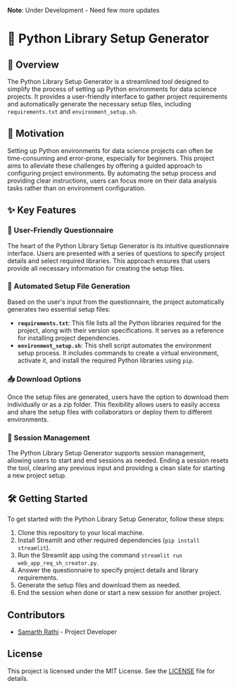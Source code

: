 **Note**: Under Development - Need few more updates

# 🐍 Python Library Setup Generator

## 🚀 Overview

The Python Library Setup Generator is a streamlined tool designed to simplify the process of setting up Python environments for data science projects. It provides a user-friendly interface to gather project requirements and automatically generate the necessary setup files, including `requirements.txt` and `environment_setup.sh`.

## 🎯 Motivation

Setting up Python environments for data science projects can often be time-consuming and error-prone, especially for beginners. This project aims to alleviate these challenges by offering a guided approach to configuring project environments. By automating the setup process and providing clear instructions, users can focus more on their data analysis tasks rather than on environment configuration.

## ✨ Key Features

### 📝 User-Friendly Questionnaire

The heart of the Python Library Setup Generator is its intuitive questionnaire interface. Users are presented with a series of questions to specify project details and select required libraries. This approach ensures that users provide all necessary information for creating the setup files.

### 🤖 Automated Setup File Generation

Based on the user's input from the questionnaire, the project automatically generates two essential setup files:

- **`requirements.txt`**: This file lists all the Python libraries required for the project, along with their version specifications. It serves as a reference for installing project dependencies.
- **`environment_setup.sh`**: This shell script automates the environment setup process. It includes commands to create a virtual environment, activate it, and install the required Python libraries using `pip`.

### 📥 Download Options

Once the setup files are generated, users have the option to download them individually or as a zip folder. This flexibility allows users to easily access and share the setup files with collaborators or deploy them to different environments.

### 🔄 Session Management

The Python Library Setup Generator supports session management, allowing users to start and end sessions as needed. Ending a session resets the tool, clearing any previous input and providing a clean slate for starting a new project setup.

## 🛠️ Getting Started

To get started with the Python Library Setup Generator, follow these steps:

1. Clone this repository to your local machine.
2. Install Streamlit and other required dependencies (`pip install streamlit`).
3. Run the Streamlit app using the command `streamlit run web_app_req_sh_creator.py`.
4. Answer the questionnaire to specify project details and library requirements.
5. Generate the setup files and download them as needed.
6. End the session when done or start a new session for another project.
## Contributors

- [Samarth Rathi](https://github.com/samarthRathi) - Project Developer

## License

This project is licensed under the MIT License. See the [LICENSE](LICENSE) file for details.

